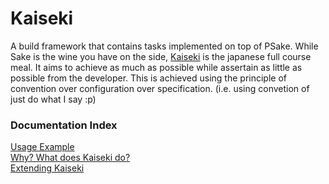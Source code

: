 Kaiseki
=======
A build framework that contains tasks implemented on top of PSake. While Sake is the wine you have on the side, [Kaiseki](http://en.wikipedia.org/wiki/Kaiseki) is the japanese full course meal. It aims to achieve as much as possible while assertain as little as possible from the developer. This is achieved using the principle of convention over configuration over specification. (i.e. using convetion of just do what I say :p)

### Documentation Index ###
[Usage Example](docs/usage-example.md)  
[Why? What does Kaiseki do?](docs/why.md)  
[Extending Kaiseki](docs/extensibility.md)